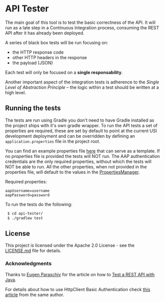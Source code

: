 # API Tester

The main goal of this tool is to test the basic correctness of the API. It will run as a late step in a Continuous Integration process, consuming the REST API after it has already been deployed.

A series of black box tests will be run focusing on:
- the HTTP response code
- other HTTP headers in the response
- the payload (JSON)

Each test will only be focused on a **single responsability**.

Another important aspect of the integration tests is adherence to the *Single Level of Abstraction Principle* – the logic within a test should be written at a high level.

## Running the tests
The tests are run using Gradle you don't need to have Gradle installed as the project ships with it's own gradle wrapper. To run the API tests a set of properties are required, these are set by default to point at the current USI development deployment and can be overridden by defining an `application.properties` file in the project root.

You can find an example properties file [here](application.properties.example) that can serve as a template.
If no properties file is provided the tests will NOT run. 
The AAP authentication credentials are the only required properties, without which the tests will NOT be able to run. 
All the other properties, when not provided in the properties file, will default to the values in the [PropertiesManager](/src/main/java/uk/ac/ebi/subs/PropertiesManager.java).

Required properties:
````
aapUsername=username
aapPassword=password
````

To run the tests do the following:
````bash
 $ cd api-tester/
 $ ./gradlew test
````

## License
This project is licensed under the Apache 2.0 License - see the [LICENSE.md](LICENSE.md) file for details.

### Acknowledgments
Thanks to [Eugen Paraschiv](https://twitter.com/baeldung) for the article on how to [Test a REST API with Java](http://www.baeldung.com/integration-testing-a-rest-api).

For details about how to use HttpClient Basic Authentication check [this article](http://www.baeldung.com/httpclient-4-basic-authentication) from the same author.
